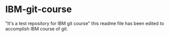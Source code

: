 # IBM-git-course
"It's a test repository for IBM git course"
this readme file has been edited to accomplish IBM course of git.
